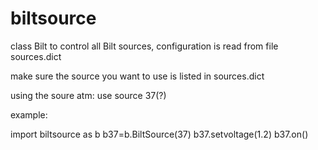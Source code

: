 biltsource
==========

class Bilt to control all Bilt sources, configuration is read from file sources.dict


make sure the source you want to use is listed in sources.dict

using the soure atm:
use source 37(?)

example:

import biltsource as b
b37=b.BiltSource(37)
b37.setvoltage(1.2)
b37.on()

